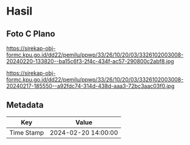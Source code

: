 # Hasil

## Foto C Plano

https://sirekap-obj-formc.kpu.go.id/dd22/pemilu/ppwp/33/26/10/20/03/3326102003008-20240220-133820--ba15c6f3-2f4c-434f-ac57-290800c2abf8.jpg

https://sirekap-obj-formc.kpu.go.id/dd22/pemilu/ppwp/33/26/10/20/03/3326102003008-20240217-185550--a92fdc74-314d-438d-aaa3-72bc3aac03f0.jpg


## Metadata

| Key        | Value               |
| ---------- | ------------------- |
| Time Stamp | 2024-02-20 14:00:00 |



